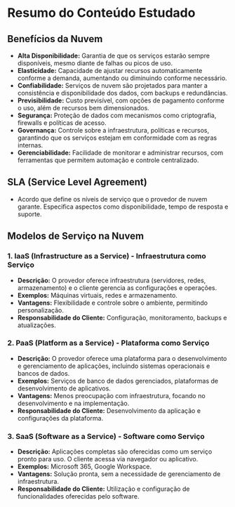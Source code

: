 # Resumo do Conteúdo Estudado

## **Benefícios da Nuvem**
- **Alta Disponibilidade:** Garantia de que os serviços estarão sempre disponíveis, mesmo diante de falhas ou picos de uso.
- **Elasticidade:** Capacidade de ajustar recursos automaticamente conforme a demanda, aumentando ou diminuindo conforme necessário.
- **Confiabilidade:** Serviços de nuvem são projetados para manter a consistência e disponibilidade dos dados, com backups e redundâncias.
- **Previsibilidade:** Custo previsível, com opções de pagamento conforme o uso, além de recursos bem dimensionados.
- **Segurança:** Proteção de dados com mecanismos como criptografia, firewalls e políticas de acesso.
- **Governança:** Controle sobre a infraestrutura, políticas e recursos, garantindo que os serviços estejam em conformidade com as regras internas.
- **Gerenciabilidade:** Facilidade de monitorar e administrar recursos, com ferramentas que permitem automação e controle centralizado.

## **SLA (Service Level Agreement)**
- Acordo que define os níveis de serviço que o provedor de nuvem garante. Especifica aspectos como disponibilidade, tempo de resposta e suporte.

## **Modelos de Serviço na Nuvem**

### **1. IaaS (Infrastructure as a Service) - Infraestrutura como Serviço**
- **Descrição:** O provedor oferece infraestrutura (servidores, redes, armazenamento) e o cliente gerencia as configurações e operações.
- **Exemplos:** Máquinas virtuais, redes e armazenamento.
- **Vantagens:** Flexibilidade e controle sobre o ambiente, permitindo personalização.
- **Responsabilidade do Cliente:** Configuração, monitoramento, backups e atualizações.

### **2. PaaS (Platform as a Service) - Plataforma como Serviço**
- **Descrição:** O provedor oferece uma plataforma para o desenvolvimento e gerenciamento de aplicações, incluindo sistemas operacionais e bancos de dados.
- **Exemplos:** Serviços de banco de dados gerenciados, plataformas de desenvolvimento de aplicativos.
- **Vantagens:** Menos preocupação com infraestrutura, focando no desenvolvimento e na implementação.
- **Responsabilidade do Cliente:** Desenvolvimento da aplicação e configurações da plataforma.

### **3. SaaS (Software as a Service) - Software como Serviço**
- **Descrição:** Aplicações completas são oferecidas como um serviço pronto para uso. O cliente acessa via navegador ou aplicativo.
- **Exemplos:** Microsoft 365, Google Workspace.
- **Vantagens:** Solução pronta, sem a necessidade de gerenciamento de infraestrutura.
- **Responsabilidade do Cliente:** Utilização e configuração de funcionalidades oferecidas pelo software.
